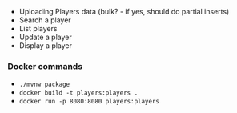 - Uploading Players data (bulk? - if yes, should do partial inserts)
- Search a player
- List players
- Update a player
- Display a player

### Docker commands
- `./mvnw package`
- `docker build -t players:players .`
- `docker run -p 8080:8080 players:players`

